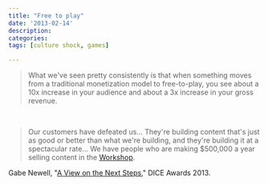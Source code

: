 ```yaml
---
title: "Free to play"
date: '2013-02-14'
description:
categories:
tags: [culture shock, games]

---
```


> What we've seen pretty consistently is that when something moves from a traditional monetization model to free-to-play, you see about a 10x increase in your audience and about a 3x increase in your gross revenue.

&nbsp;

> Our customers have defeated us... They're building content that's just as good or better than what we're building, and they're building it at a spectacular rate... We have people who are making $500,000 a year selling content in the [Workshop](http://steamcommunity.com/workshop/).

Gabe Newell, "[A View on the Next Steps](https://www.youtube.com/watch?v=PeYxKIDGh8I)," DICE Awards 2013.
